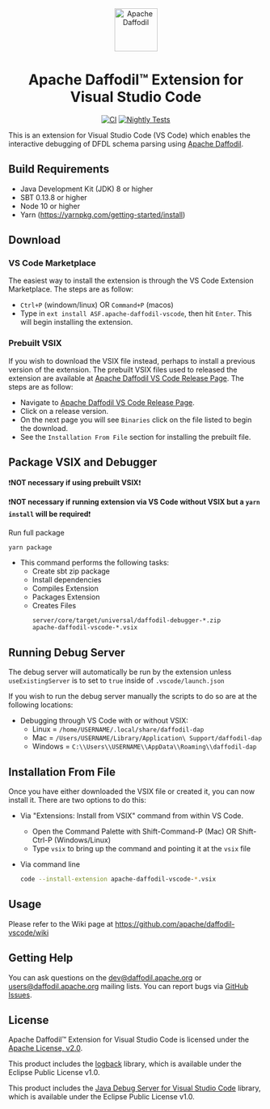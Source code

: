 <!--
  Licensed to the Apache Software Foundation (ASF) under one or more
  contributor license agreements.  See the NOTICE file distributed with
  this work for additional information regarding copyright ownership.
  The ASF licenses this file to You under the Apache License, Version 2.0
  (the "License"); you may not use this file except in compliance with
  the License.  You may obtain a copy of the License at

      http://www.apache.org/licenses/LICENSE-2.0

  Unless required by applicable law or agreed to in writing, software
  distributed under the License is distributed on an "AS IS" BASIS,
  WITHOUT WARRANTIES OR CONDITIONS OF ANY KIND, either express or implied.
  See the License for the specific language governing permissions and
  limitations under the License.
-->


<div align="center">

<img src="https://daffodil.apache.org/assets/themes/apache/img/apache-daffodil-logo.png" height="85" alt="Apache Daffodil"/>

# Apache Daffodil™ Extension for Visual Studio Code

[![CI](https://github.com/apache/daffodil-vscode/workflows/CI/badge.svg)](https://github.com/apache/daffodil-vscode/actions/workflows/CI.yml)
[![Nightly Tests](https://github.com/apache/daffodil-vscode/actions/workflows/nightly.yml/badge.svg)](https://github.com/apache/daffodil-vscode/actions/workflows/nightly.yml)

</div>

This is an extension for Visual Studio Code (VS Code) which enables the interactive debugging of DFDL schema parsing using [Apache Daffodil](https://daffodil.apache.org/).

## Build Requirements

- Java Development Kit (JDK) 8 or higher
- SBT 0.13.8 or higher
- Node 10 or higher
- Yarn (https://yarnpkg.com/getting-started/install)

## Download

### VS Code Marketplace

The easiest way to install the extension is through the VS Code Extension Marketplace. The steps are as follow:

- `Ctrl+P` (windown/linux) OR `Command+P` (macos)
- Type in `ext install ASF.apache-daffodil-vscode`, then hit `Enter`. This will begin installing the extension.

### Prebuilt VSIX

If you wish to download the VSIX file instead, perhaps to install a previous version of the extension. The prebuilt VSIX files used to released the extension are available at [Apache Daffodil VS Code Release Page](https://daffodil.apache.org/vscode/). The steps are as follow:

- Navigate to [Apache Daffodil VS Code Release Page](https://daffodil.apache.org/vscode/).
- Click on a release version.
- On the next page you will see `Binaries` click on the file listed to begin the download.
- See the `Installation From File` section for installing the prebuilt file.

## Package VSIX and Debugger

:exclamation:**NOT necessary if using prebuilt VSIX**:exclamation:

:exclamation:**NOT necessary if running extension via VS Code without VSIX but a `yarn install` will be required**:exclamation:

Run full package

  ```bash
  yarn package
  ```

* This command performs the following tasks:
  * Create sbt zip package
  * Install dependencies
  * Compiles Extension
  * Packages Extension
  * Creates Files
    ```
    server/core/target/universal/daffodil-debugger-*.zip
    apache-daffodil-vscode-*.vsix
    ```

## Running Debug Server

The debug server will automatically be run by the extension unless `useExistingServer` is to set to `true` inside of `.vscode/launch.json`

If you wish to run the debug server manually the scripts to do so are at the following locations:
* Debugging through VS Code with or without VSIX:
  * Linux = `/home/USERNAME/.local/share/daffodil-dap`
  * Mac = `/Users/USERNAME/Library/Application\ Support/daffodil-dap`
  * Windows = `C:\\Users\\USERNAME\\AppData\\Roaming\\daffodil-dap`

## Installation From File

Once you have either downloaded the VSIX file or created it, you can now install it. There are two options to do this:

* Via "Extensions: Install from VSIX" command from within VS Code.
  * Open the Command Palette with Shift-Command-P (Mac) OR Shift-Ctrl-P (Windows/Linux)
  * Type `vsix` to bring up the command and pointing it at the `vsix` file

* Via command line
  ```bash
  code --install-extension apache-daffodil-vscode-*.vsix
  ```

## Usage

Please refer to the Wiki page at https://github.com/apache/daffodil-vscode/wiki

## Getting Help

You can ask questions on the dev@daffodil.apache.org or
users@daffodil.apache.org mailing lists.  You can report bugs via
[GitHub Issues].

## License

Apache Daffodil™ Extension for Visual Studio Code is licensed under the [Apache License, v2.0].

[Apache License, v2.0]: https://www.apache.org/licenses/LICENSE-2.0
[GitHub Issues]: https://github.com/apache/daffodil-vscode/issues

This product includes the [logback](https://github.com/qos-ch/logback) library, which is available under the Eclipse Public License v1.0.

This product includes the [Java Debug Server for Visual Studio Code](https://github.com/microsoft/java-debug) library, which is available under the Eclipse Public License v1.0.
